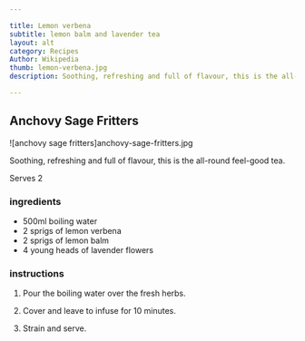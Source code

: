 ```yaml
---

title: Lemon verbena 
subtitle: lemon balm and lavender tea
layout: alt
category: Recipes
Author: Wikipedia
thumb: lemon-verbena.jpg
description: Soothing, refreshing and full of flavour, this is the all-round feel-good tea.

---
```


## Anchovy Sage Fritters 

![anchovy sage fritters]anchovy-sage-fritters.jpg

Soothing, refreshing and full of flavour, this is the all-round feel-good tea.

Serves 2

### ingredients

- 500ml boiling water
- 2 sprigs of lemon verbena
- 2 sprigs of lemon balm
- 4 young heads of lavender flowers

### instructions

1. Pour the boiling water over the fresh herbs.

2. Cover and leave to infuse for 10 minutes.

3. Strain and serve.